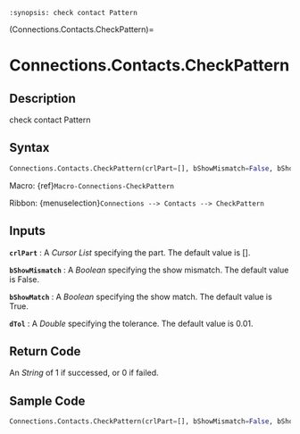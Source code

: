```{module} Connections.Contacts.CheckPattern()
:synopsis: check contact Pattern
```

(Connections.Contacts.CheckPattern)=

# Connections.Contacts.CheckPattern

## Description

check contact Pattern

## Syntax

```python
Connections.Contacts.CheckPattern(crlPart=[], bShowMismatch=False, bShowMatch=True, dTol=0.01)
```

Macro: {ref}`Macro-Connections-CheckPattern`

Ribbon: {menuselection}`Connections --> Contacts --> CheckPattern`

## Inputs

**`crlPart`**
: A _Cursor List_ specifying the part. The default value is [].

**`bShowMismatch`**
: A _Boolean_ specifying the show mismatch. The default value is False.

**`bShowMatch`**
: A _Boolean_ specifying the show match. The default value is True.

**`dTol`**
: A _Double_ specifying the tolerance. The default value is 0.01.

## Return Code

An _String_ of 1 if successed, or 0 if failed.

## Sample Code

```python
Connections.Contacts.CheckPattern(crlPart=[], bShowMismatch=False, bShowMatch=True, dTol=0.01)
```
